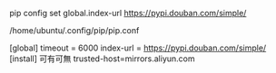 pip config set global.index-url https://pypi.douban.com/simple/



/home/ubuntu/.config/pip/pip.conf

[global]
timeout = 6000
index-url = https://pypi.douban.com/simple/
[install] 可有可無
trusted-host=mirrors.aliyun.com
